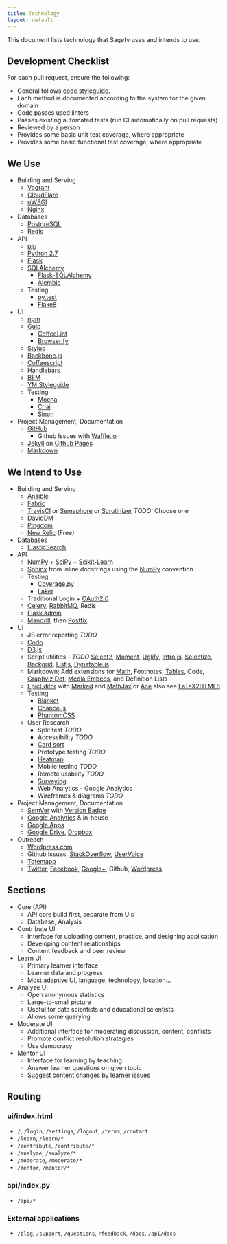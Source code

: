 ```yaml
---
title: Technology
layout: default
---
```


This document lists technology that Sagefy uses and intends to use.

Development Checklist
---------------------

For each pull request, ensure the following:

- General follows [code styleguide](/docs/code_styleguide).
- Each method is documented according to the system for the given domain
- Code passes used linters
- Passes existing automated tests (run CI automatically on pull requests)
- Reviewed by a person
- Provides some basic unit test coverage, where appropriate
- Provides some basic functional test coverage, where appropriate

We Use
------

- Building and Serving
    - [Vagrant](http://www.vagrantup.com/)
    - [CloudFlare](https://www.cloudflare.com/)
    - [uWSGI](http://uwsgi-docs.readthedocs.org/en/latest/)
    - [Nginx](http://wiki.nginx.org/Main)
- Databases
    - [PostgreSQL](http://www.postgresql.org/docs/9.1/interactive/index.html)
    - [Redis](http://redis.io/documentation)
- API
    - [pip](https://pypi.python.org/pypi/pip)
    - [Python 2.7](http://docs.python.org/2.7/)
    - [Flask](http://flask.pocoo.org/)
    - [SQLAlchemy](http://www.sqlalchemy.org/)
        - [Flask-SQLAlchemy](http://pythonhosted.org/Flask-SQLAlchemy/)
        - [Alembic](http://alembic.readthedocs.org/en/latest/)
    - Testing
        - [py.test](http://pytest.org/latest/)
        - [Flake8](https://pypi.python.org/pypi/flake8)
- UI
    - [npm](https://npmjs.org/)
    - [Gulp](http://gulpjs.com/)
        - [CoffeeLint](http://www.coffeelint.org/)
        - [Browserify](http://browserify.org/)
    - [Stylus](http://learnboost.github.io/stylus/)
    - [Backbone.js](http://backbonejs.org/)
    - [Coffeescript](http://coffeescript.org/)
    - [Handlebars](http://handlebarsjs.com/)
    - [BEM](http://bem.info/method/)
    - [YM Styleguide](https://github.com/heiskr/ym-styleguide)
    - Testing
        - [Mocha](http://visionmedia.github.io/mocha/)
        - [Chai](http://chaijs.com/)
        - [Sinon](http://sinonjs.org/)
- Project Management, Documentation
    - [GitHub](http://github.com/)
        - Github Issues with [Waffle.io](https://waffle.io/heiskr/sagefy)
    - [Jekyll](http://jekyllrb.com/) on [Github Pages](https://pages.github.com/)
    - [Markdown](http://daringfireball.net/projects/markdown/)

We Intend to Use
----------------

- Building and Serving
    - [Ansible](http://www.ansible.com/)
    - [Fabric](http://docs.fabfile.org/en/1.8/)
    - [TravisCI](https://travis-ci.org/) or [Semaphore](https://semaphoreapp.com/) or [Scrutinizer](https://scrutinizer-ci.com/)  _TODO:_ Choose one
    - [DavidDM](https://david-dm.org/)
    - [Pingdom](https://www.pingdom.com/)
    - [New Relic](http://newrelic.com/) (Free)
- Databases
    - [ElasticSearch](https://github.com/elasticsearch/elasticsearch)
- API
    - [NumPy](http://www.numpy.org/) + [SciPy](http://www.scipy.org/) + [Scikit-Learn](http://scikit-learn.org/stable/)
    - [Sphinx](http://sphinx-doc.org/) from inline docstrings using the [NumPy](https://github.com/numpy/numpy/blob/master/doc/HOWTO_DOCUMENT.rst.txt) convention
    - Testing
        - [Coverage.py](http://nedbatchelder.com/code/coverage/)
        - [Faker](https://github.com/joke2k/faker)
    - Traditional Login + [OAuth2.0](http://oauth.net/2/)
    - [Celery](http://www.celeryproject.org/), [RabbitMQ](http://www.rabbitmq.com/), Redis
    - [Flask admin](https://github.com/mrjoes/flask-admin/)
    - [Mandrill](http://mandrill.com/), then [Postfix](http://www.postfix.org/)
- UI
    - JS error reporting _TODO_
    - [Codo](https://github.com/coffeedoc/codo)
    - [D3.js](http://d3js.org/)
    - Script utilities - _TODO_ [Select2](http://ivaynberg.github.io/select2/), [Moment](http://momentjs.com/), [Uglify](https://github.com/mishoo/UglifyJS), [Intro.js](http://usablica.github.io/intro.js/), [Selectize](http://brianreavis.github.io/selectize.js/), [Backgrid](http://backgridjs.com/), [Listjs](http://listjs.com/), [Dynatable.js](http://www.dynatable.com/)
    - Markdown; Add extensions for [Math](http://www.mathjax.org/), Footnotes, [Tables](https://github.com/chjj/marked#tables), Code, [Graphviz Dot](https://github.com/mdaines/viz.js), [Media Embeds](http://sloblog.io/+sloblog/qhdsk2SMoAU/sloblog-dot-io-easy-oembed-powered-media-embeds), and Definition Lists
    - [EpicEditor](https://github.com/OscarGodson/EpicEditor) with [Marked](https://github.com/chjj/marked) and [MathJax](http://www.mathjax.org/) or [Ace](http://ace.c9.io/) also see [LaTeX2HTML5](http://latex2html5.com/)
    - Testing
        - [Blanket](http://blanketjs.org/)
        - [Chance.js](http://chancejs.com/)
        - [PhantomCSS](https://github.com/Huddle/PhantomCSS)
    - User Research
        - Split test _TODO_
        - Accessibility _TODO_
        - [Card sort](http://conceptcodify.com)
        - Prototype testing _TODO_
        - [Heatmap](http://www.crazyegg.com/)
        - Mobile testing _TODO_
        - Remote usability _TODO_
        - [Surveying](http://surveymonkey.com)
        - Web Analytics - Google Analytics
        - Wireframes & diagrams _TODO_
- Project Management, Documentation
    - [SemVer](http://semver.org/) with [Version Badge](http://badge.fury.io/)
    - [Google Analytics](http://google.com/analytics) & in-house
    - [Google Apps](http://apps.google.com)
    - [Google Drive](http://drive.google.com), [Dropbox](http://dropbox.com)
- Outreach
    - [Wordpress.com](http://wordpress.com)
    - Github Issues, [StackOverflow](http://stackoverflow.com), [UserVoice](http://uservoice.com)
    - [Totemapp](http://totemapp.com)
    - [Twitter](http://twitter.com/sagefyorg), [Facebook](https://www.facebook.com/sagefy), [Google+](https://plus.google.com/102422704401628739470/posts), Github, [Wordpress](http://sagefy.wordpress.com/)

## Sections

- Core (API)
    - API core build first, separate from UIs
    - Database, Analysis
- Contribute UI
    - Interface for uploading content, practice, and designing application
    - Developing content relationships
    - Content feedback and peer review
- Learn UI
    - Primary learner interface
    - Learner data and progress
    - Most adaptive UI, language, technology, location...
- Analyze UI
    - Open anonymous statistics
    - Large-to-small picture
    - Useful for data scientists and educational scientists
    - Allows some querying
- Moderate UI
    - Additional interface for moderating discussion, content, conflicts
    - Promote conflict resolution strategies
    - Use democracy
- Mentor UI
    - Interface for learning by teaching
    - Answer learner questions on given topic
    - Suggest content changes by learner issues

Routing
-------

### ui/index.html

- `/`, `/login`, `/settings`, `/logout`, `/terms`, `/contact`
- `/learn`, `/learn/*`
- `/contribute`, `/contribute/*`
- `/analyze`, `/analyze/*`
- `/moderate`, `/moderate/*`
- `/mentor`, `/mentor/*`

### api/index.py

- `/api/*`

### External applications

- `/blog`, `/support`, `/questions`, `/feedback`, `/docs`, `/api/docs`
